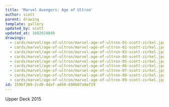 ```yaml
---
title: 'Marvel Avengers: Age of Ultron'
author: scott
parent: drawing
template: gallery
updated_by: scott
updated_at: 1602024849
drawings:
  - cards/marvel/age-of-ultron/marvel-age-of-ultron-01-scott-zirkel.jpg
  - cards/marvel/age-of-ultron/marvel-age-of-ultron-02-scott-zirkel.jpg
  - cards/marvel/age-of-ultron/marvel-age-of-ultron-03-scott-zirkel.jpg
  - cards/marvel/age-of-ultron/marvel-age-of-ultron-04-scott-zirkel.jpg
  - cards/marvel/age-of-ultron/marvel-age-of-ultron-05-scott-zirkel.jpg
  - cards/marvel/age-of-ultron/marvel-age-of-ultron-06-scott-zirkel.jpg
  - cards/marvel/age-of-ultron/marvel-age-of-ultron-07-scott-zirkel.jpg
  - cards/marvel/age-of-ultron/marvel-age-of-ultron-08-scott-zirkel.jpg
  - cards/marvel/age-of-ultron/marvel-age-of-ultron-09-scott-zirkel.jpg
id: 159bf389-2cd6-4daf-a850-690b07a9ef19
---
```

Upper Deck 2015
